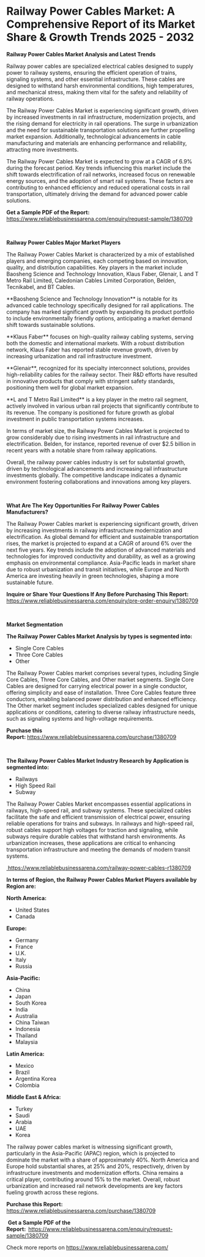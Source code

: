 <p><h1>Railway Power Cables Market: A Comprehensive Report of its Market Share & Growth Trends 2025 - 2032</h1></p><p><strong>Railway Power Cables Market Analysis and Latest Trends</strong></p>
<p><p>Railway power cables are specialized electrical cables designed to supply power to railway systems, ensuring the efficient operation of trains, signaling systems, and other essential infrastructure. These cables are designed to withstand harsh environmental conditions, high temperatures, and mechanical stress, making them vital for the safety and reliability of railway operations.</p><p>The Railway Power Cables Market is experiencing significant growth, driven by increased investments in rail infrastructure, modernization projects, and the rising demand for electricity in rail operations. The surge in urbanization and the need for sustainable transportation solutions are further propelling market expansion. Additionally, technological advancements in cable manufacturing and materials are enhancing performance and reliability, attracting more investments.</p><p>The Railway Power Cables Market is expected to grow at a CAGR of 6.9% during the forecast period. Key trends influencing this market include the shift towards electrification of rail networks, increased focus on renewable energy sources, and the adoption of smart rail systems. These factors are contributing to enhanced efficiency and reduced operational costs in rail transportation, ultimately driving the demand for advanced power cable solutions.</p></p>
<p><strong>Get a Sample PDF of the Report:&nbsp;</strong> <a href="https://www.reliablebusinessarena.com/enquiry/request-sample/1380709?utm_campaign=3170&utm_medium=2&utm_source=Github&utm_content=ia&utm_term=30032025&utm_id=railway-power-cables">https://www.reliablebusinessarena.com/enquiry/request-sample/1380709</a></p>
<p>&nbsp;</p>
<p><strong>Railway Power Cables Major Market Players</strong></p>
<p><p>The Railway Power Cables Market is characterized by a mix of established players and emerging companies, each competing based on innovation, quality, and distribution capabilities. Key players in the market include Baosheng Science and Technology Innovation, Klaus Faber, Glenair, L and T Metro Rail Limited, Caledonian Cables Limited Corporation, Belden, Tecnikabel, and BT Cables.</p><p>**Baosheng Science and Technology Innovation** is notable for its advanced cable technology specifically designed for rail applications. The company has marked significant growth by expanding its product portfolio to include environmentally friendly options, anticipating a market demand shift towards sustainable solutions.</p><p>**Klaus Faber** focuses on high-quality railway cabling systems, serving both the domestic and international markets. With a robust distribution network, Klaus Faber has reported stable revenue growth, driven by increasing urbanization and rail infrastructure investment.</p><p>**Glenair**, recognized for its specialty interconnect solutions, provides high-reliability cables for the railway sector. Their R&D efforts have resulted in innovative products that comply with stringent safety standards, positioning them well for global market expansion.</p><p>**L and T Metro Rail Limited** is a key player in the metro rail segment, actively involved in various urban rail projects that significantly contribute to its revenue. The company is positioned for future growth as global investment in public transportation systems increases.</p><p>In terms of market size, the Railway Power Cables Market is projected to grow considerably due to rising investments in rail infrastructure and electrification. Belden, for instance, reported revenue of over $2.5 billion in recent years with a notable share from railway applications.</p><p>Overall, the railway power cables industry is set for substantial growth, driven by technological advancements and increasing rail infrastructure investments globally. The competitive landscape indicates a dynamic environment fostering collaborations and innovations among key players.</p></p>
<p>&nbsp;</p>
<p><strong>What Are The Key Opportunities For Railway Power Cables Manufacturers?</strong></p>
<p><p>The Railway Power Cables market is experiencing significant growth, driven by increasing investments in railway infrastructure modernization and electrification. As global demand for efficient and sustainable transportation rises, the market is projected to expand at a CAGR of around 6% over the next five years. Key trends include the adoption of advanced materials and technologies for improved conductivity and durability, as well as a growing emphasis on environmental compliance. Asia-Pacific leads in market share due to robust urbanization and transit initiatives, while Europe and North America are investing heavily in green technologies, shaping a more sustainable future.</p></p>
<p><strong>Inquire or Share Your Questions If Any Before Purchasing This Report:</strong> <a href="https://www.reliablebusinessarena.com/enquiry/pre-order-enquiry/1380709?utm_campaign=3170&utm_medium=2&utm_source=Github&utm_content=ia&utm_term=30032025&utm_id=railway-power-cables">https://www.reliablebusinessarena.com/enquiry/pre-order-enquiry/1380709</a></p>
<p>&nbsp;</p>
<p><strong>Market Segmentation</strong></p>
<p><strong>The Railway Power Cables Market Analysis by types is segmented into:</strong></p>
<p><ul><li>Single Core Cables</li><li>Three Core Cables</li><li>Other</li></ul></p>
<p><p>The Railway Power Cables market comprises several types, including Single Core Cables, Three Core Cables, and Other market segments. Single Core Cables are designed for carrying electrical power in a single conductor, offering simplicity and ease of installation. Three Core Cables feature three conductors, enabling balanced power distribution and enhanced efficiency. The Other market segment includes specialized cables designed for unique applications or conditions, catering to diverse railway infrastructure needs, such as signaling systems and high-voltage requirements.</p></p>
<p><strong>Purchase this Report:&nbsp;</strong><a href="https://www.reliablebusinessarena.com/purchase/1380709?utm_campaign=3170&utm_medium=2&utm_source=Github&utm_content=ia&utm_term=30032025&utm_id=railway-power-cables">https://www.reliablebusinessarena.com/purchase/1380709</a></p>
<p>&nbsp;</p>
<p><strong>The Railway Power Cables Market Industry Research by Application is segmented into:</strong></p>
<p><ul><li>Railways</li><li>High Speed Rail</li><li>Subway</li></ul></p>
<p><p>The Railway Power Cables Market encompasses essential applications in railways, high-speed rail, and subway systems. These specialized cables facilitate the safe and efficient transmission of electrical power, ensuring reliable operations for trains and subways. In railways and high-speed rail, robust cables support high voltages for traction and signaling, while subways require durable cables that withstand harsh environments. As urbanization increases, these applications are critical to enhancing transportation infrastructure and meeting the demands of modern transit systems.</p></p>
<p><a href="https://www.reliablebusinessarena.com/railway-power-cables-r1380709?utm_campaign=3170&utm_medium=2&utm_source=Github&utm_content=ia&utm_term=30032025&utm_id=railway-power-cables">&nbsp;https://www.reliablebusinessarena.com/railway-power-cables-r1380709</a></p>
<p><strong>In terms of Region, the Railway Power Cables Market Players available by Region are:</strong></p>
<p>
    <p> <strong> North America: </strong>
        <ul>
            <li>United States</li>
            <li>Canada</li>
        </ul>
        </p> 
    <p> <strong> Europe: </strong>
        <ul>
            <li>Germany</li>
            <li>France</li>
            <li>U.K.</li>
            <li>Italy</li>
            <li>Russia</li>
        </ul>
        </p> 
    <p> <strong> Asia-Pacific: </strong>
        <ul>
            <li>China</li>
            <li>Japan</li>
            <li>South Korea</li>
            <li>India</li>
            <li>Australia</li>
            <li>China Taiwan</li>
            <li>Indonesia</li>
            <li>Thailand</li>
            <li>Malaysia</li>
        </ul>
        </p> 
    <p> <strong> Latin America: </strong>
        <ul>
            <li>Mexico</li>
            <li>Brazil</li>
            <li>Argentina Korea</li>
            <li>Colombia</li>
        </ul>
        </p> 
    <p> <strong> Middle East & Africa: </strong>
        <ul>
            <li>Turkey</li>
            <li>Saudi</li>
            <li>Arabia</li>
            <li>UAE</li>
            <li>Korea</li>
        </ul>
    </p>
    </p>
<p><p>The railway power cables market is witnessing significant growth, particularly in the Asia-Pacific (APAC) region, which is projected to dominate the market with a share of approximately 40%. North America and Europe hold substantial shares, at 25% and 20%, respectively, driven by infrastructure investments and modernization efforts. China remains a critical player, contributing around 15% to the market. Overall, robust urbanization and increased rail network developments are key factors fueling growth across these regions.</p></p>
<p><strong>Purchase this Report: </strong><a href="https://www.reliablebusinessarena.com/purchase/1380709?utm_campaign=3170&utm_medium=2&utm_source=Github&utm_content=ia&utm_term=30032025&utm_id=railway-power-cables">https://www.reliablebusinessarena.com/purchase/1380709</a></p>
<p>&nbsp;<strong>Get a Sample PDF of the Report:&nbsp;&nbsp;</strong><a href="https://www.reliablebusinessarena.com/enquiry/request-sample/1380709?utm_campaign=3170&utm_medium=2&utm_source=Github&utm_content=ia&utm_term=30032025&utm_id=railway-power-cables">https://www.reliablebusinessarena.com/enquiry/request-sample/1380709</a></p>
<p><strong></strong></p>
<p>Check more reports on <a href="https://www.reliablebusinessarena.com/?utm_campaign=3170&utm_medium=2&utm_source=Github&utm_content=ia&utm_term=30032025&utm_id=railway-power-cables">https://www.reliablebusinessarena.com/</a></p>